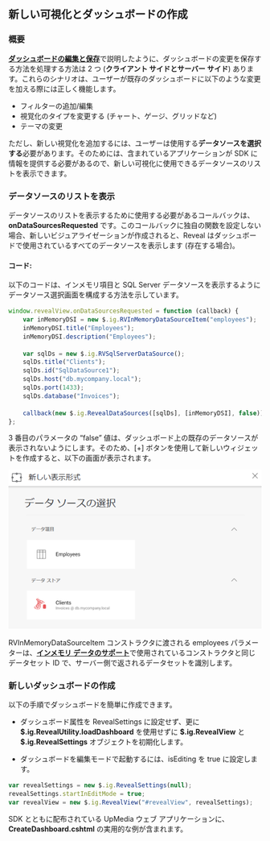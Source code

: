 ## 新しい可視化とダッシュボードの作成

### 概要

[**ダッシュボードの編集と保存**](editing-saving-dashboards.md)で説明したように、ダッシュボードの変更を保存する方法を処理する方法は 2 つ (**クライアント サイドとサーバー サイド**) あります。これらのシナリオは、ユーザーが既存のダッシュボードに以下のような変更を加える際には正しく機能します。

  - フィルターの追加/編集
  - 視覚化のタイプを変更する (チャート、ゲージ、グリッドなど)
  - テーマの変更

ただし、新しい視覚化を追加するには、ユーザーは使用する**データソースを選択する**必要があります。そのためには、含まれているアプリケーションが SDK に情報を提供する必要があるので、新しい可視化に使用できるデータソースのリストを表示できます。

### データソースのリストを表示

データソースのリストを表示するために使用する必要があるコールバックは、__onDataSourcesRequested__ です。このコールバックに独自の関数を設定しない場合、新しいビジュアライゼーションが作成されると、Reveal はダッシュボードで使用されているすべてのデータソースを表示します (存在する場合)。

#### コード:

以下のコードは、インメモリ項目と SQL Server データソースを表示するようにデータソース選択画面を構成する方法を示しています。

``` js
window.revealView.onDataSourcesRequested = function (callback) {
    var inMemoryDSI = new $.ig.RVInMemoryDataSourceItem("employees");
    inMemoryDSI.title("Employees");
    inMemoryDSI.description("Employees");

    var sqlDs = new $.ig.RVSqlServerDataSource();
    sqlDs.title("Clients");
    sqlDs.id("SqlDataSource1");
    sqlDs.host("db.mycompany.local");
    sqlDs.port(1433);
    sqlDs.database("Invoices");

    callback(new $.ig.RevealDataSources([sqlDs], [inMemoryDSI], false));
};
```

3 番目のパラメータの “false” 値は、ダッシュボード上の既存のデータソースが表示されないようにします。そのため、\[+\]
ボタンを使用して新しいウィジェットを作成すると、以下の画面が表示されます。

![displayingDataSources\_web](images/displayingDataSources_web.png)

RVInMemoryDataSourceItem コンストラクタに渡される employees パラメーターは、[**インメモリ データのサポート**](~/jp/developer/web-sdk/using-the-server-sdk/in-memory-data.md)で使用されているコンストラクタと同じデータセット ID で、サーバー側で返されるデータセットを識別します。

### 新しいダッシュボードの作成

以下の手順でダッシュボードを簡単に作成できます。

  - ダッシュボード属性を RevealSettings に設定せず、更に __\$.ig.RevealUtility.loadDashboard__ を使用せずに __\$.ig.RevealView__ と __\$.ig.RevealSettings__ オブジェクトを初期化します。

  - ダッシュボードを編集モードで起動するには、isEditing を true に設定します。

<!-- end list -->

``` js
var revealSettings = new $.ig.RevealSettings(null);
revealSettings.startInEditMode = true;
var revealView = new $.ig.RevealView("#revealView", revealSettings);
```

SDK とともに配布されている UpMedia ウェブ アプリケーションに、**CreateDashboard.cshtml** の実用的な例が含まれます。
